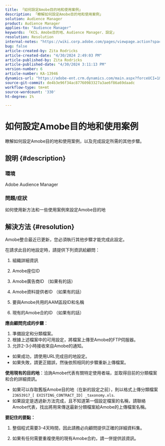 ```yaml
---
title: 「如何設定Amobe目的地和使用案例」
description: 「瞭解如何設定Amobe目的地和使用案例」
solution: Audience Manager
product: Audience Manager
applies-to: "Audience Manager"
keywords: 「KCS、Amobe目的地、Audience Manager、設定」
resolution: Resolution
internal-notes: "https://wiki.corp.adobe.com/pages/viewpage.action?spaceKey=MCPI&title=Turn+Amobee+-+AAM+Destination"
bug: false
article-created-by: Zita Rodricks
article-created-date: "4/30/2024 2:49:03 PM"
article-published-by: Zita Rodricks
article-published-date: "4/30/2024 3:11:13 PM"
version-number: 6
article-number: KA-13946
dynamics-url: "https://adobe-ent.crm.dynamics.com/main.aspx?forceUCI=1&pagetype=entityrecord&etn=knowledgearticle&id=3c9fbec2-0007-ef11-9f8a-6045bd026dc7"
source-git-commit: de4b3e96f34ac87760983327a3ae6f86a69daadc
workflow-type: tm+mt
source-wordcount: '330'
ht-degree: 1%

---
```


# 如何設定Amobe目的地和使用案例


瞭解如何設定Amobe目的地和使用案例，以及完成設定所需的其他步驟。

## 說明 {#description}


### 環境

Adobe Audience Manager

### 問題/症狀

如何使用新方法和一些使用案例來設定Amobe目的地


## 解決方法 {#resolution}


Amobe整合最近已更新，您必須執行其他步驟才能完成此設定。

在請求此目的地設定時，請提供下列資訊給顧問：

1. 組織詳細資訊

2. Amobe座位ID

3. Amobe廣告商ID （如果有的話）

4. Amobe資料提供者ID （如果有的話）

5. 要與Amobe共用的AAM區段ID和名稱

6. 現有的Amobe合約ID （如果有的話）

<b>應由顧問完成的步驟</b>：

1. 準備設定和分類檔案。
2. 根據上述檔案中的可用設定，將檔案上傳至Amobe的FTP伺服器。
3. 允許2-3小時接收來自Amobe的通知。


- 如果成功，請使用URL完成目的地設定。
- 如果失敗，請更正錯誤，然後依照相同的步驟重新上傳檔案。


<b>使用現有的目的地</b>：洽詢Amobe代表有關特定使用者端，並取得目前的分類檔案和合約詳細資訊。

- 如果可以存取舊版Amobe目的地（在新的設定之前），則以格式上傳分類檔案 `23653917_[ EXISTING_CONTRACT_ID] _taxonomy.xls`.
- 如果設定是透過新方法完成，且不知道第一個設定檔案的名稱，請聯絡Amobe代表，找出將用來傳送最新分類檔案給Amobe的上傳檔案名稱。


<b>要記住的要點：</b>

1. 整個程式需要3-4天時間，因此請務必向顧問提供正確的詳細資料集。

2. 如果有任何需要重複使用的現有Amobe合約，請一併提供該資訊。
